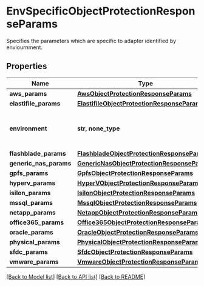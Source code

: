 # EnvSpecificObjectProtectionResponseParams

Specifies the parameters which are specific to adapter identified by enviournment.

## Properties
Name | Type | Description | Notes
------------ | ------------- | ------------- | -------------
**aws_params** | [**AwsObjectProtectionResponseParams**](AwsObjectProtectionResponseParams.md) |  | [optional] 
**elastifile_params** | [**ElastifileObjectProtectionResponseParams**](ElastifileObjectProtectionResponseParams.md) |  | [optional] 
**environment** | **str, none_type** | Specifies the environment for current object. | [optional] 
**flashblade_params** | [**FlashbladeObjectProtectionResponseParams**](FlashbladeObjectProtectionResponseParams.md) |  | [optional] 
**generic_nas_params** | [**GenericNasObjectProtectionResponseParams**](GenericNasObjectProtectionResponseParams.md) |  | [optional] 
**gpfs_params** | [**GpfsObjectProtectionResponseParams**](GpfsObjectProtectionResponseParams.md) |  | [optional] 
**hyperv_params** | [**HyperVObjectProtectionResponseParams**](HyperVObjectProtectionResponseParams.md) |  | [optional] 
**isilon_params** | [**IsilonObjectProtectionResponseParams**](IsilonObjectProtectionResponseParams.md) |  | [optional] 
**mssql_params** | [**MssqlObjectProtectionResponseParams**](MssqlObjectProtectionResponseParams.md) |  | [optional] 
**netapp_params** | [**NetappObjectProtectionResponseParams**](NetappObjectProtectionResponseParams.md) |  | [optional] 
**office365_params** | [**Office365ObjectProtectionResponseParams**](Office365ObjectProtectionResponseParams.md) |  | [optional] 
**oracle_params** | [**OracleObjectProtectionResponseParams**](OracleObjectProtectionResponseParams.md) |  | [optional] 
**physical_params** | [**PhysicalObjectProtectionResponseParams**](PhysicalObjectProtectionResponseParams.md) |  | [optional] 
**sfdc_params** | [**SfdcObjectProtectionResponseParams**](SfdcObjectProtectionResponseParams.md) |  | [optional] 
**vmware_params** | [**VmwareObjectProtectionResponseParams**](VmwareObjectProtectionResponseParams.md) |  | [optional] 

[[Back to Model list]](../README.md#documentation-for-models) [[Back to API list]](../README.md#documentation-for-api-endpoints) [[Back to README]](../README.md)


